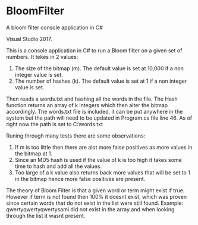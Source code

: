 # BloomFilter
A bloom filter console application in C#

Visual Studio 2017.

This is a console application in C# to run a Bloom filter on a given set of numbers.
It tekes in 2 values:
1. The size of the bitmap (m). The default value is set at 10,000 if a non integer value is set.
2. The number of hashes (k). The default value is set at 1 if a non integer value is set.

Then reads a words.txt and hashing all the words in the file. The Hash function returns an array of k integers which then alter the bitmap accordingly. 
The words.txt file is included, it can be put anywhere in the system but the path will need to be updated in Program.cs file line 46.
As of right now the path is set to C:\\words.txt

Runing through many tests there are some observations:
1. If m is too little then there are alot more false positives as more values in the bitmap at 1.
2. Since an MD5 hash is used if the value of k is too high it takes some time to hash and add all the values.
3. Too large of a k value also returns back more values that will be set to 1 in the bitmap hence more false positives are present.



The theory of Bloom Filter is that a given word or term might exist if true. However if term is not found then 100% it doesnt exist, which was proven since certain words that do not exist in the list were still found.
Example: qwertyqwertyqwertysami did not exist in the array and when looking through the list it wasnt present.
 
